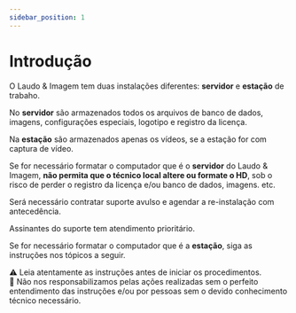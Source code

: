 ```yaml
---
sidebar_position: 1
---
```


# Introdução

O Laudo & Imagem tem duas instalações diferentes: **servidor** e **estação**
de trabaho.

No **servidor** são armazenados todos os arquivos de banco de dados,
imagens, configurações especiais, logotipo e registro da licença.

Na **estação** são armazenados apenas os vídeos, se a estação for
com captura de vídeo.

Se for necessário formatar o computador que é o
**servidor** do Laudo & Imagem, **não permita que o
técnico local altere ou formate o HD**, sob o risco de
perder o registro da licença e/ou banco de dados, imagens. etc.

Será necessário contratar suporte avulso e agendar a re-instalação
com antecedência.

Assinantes do suporte tem atendimento prioritário.

Se for necessário formatar o computador que é a
**estação**, siga as instruções nos tópicos a seguir.

⚠️ Leia atentamente as instruções antes de iniciar os procedimentos.  
🚨 Não nos responsabilizamos pelas ações realizadas sem o perfeito entendimento das instruções e/ou por pessoas sem o devido conhecimento técnico necessário.